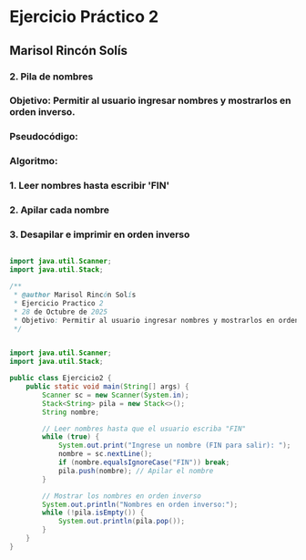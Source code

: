 # Ejercicio Práctico 2
## Marisol Rincón Solís
### 2. Pila de nombres
### Objetivo: Permitir al usuario ingresar nombres y mostrarlos en orden inverso.
### Pseudocódigo:
### Algoritmo:
### 1. Leer nombres hasta escribir 'FIN'
### 2. Apilar cada nombre
### 3. Desapilar e imprimir en orden inverso

``` java

import java.util.Scanner;
import java.util.Stack;

/**
 * @author Marisol Rincón Solís
 * Ejercicio Practico 2
 * 28 de Octubre de 2025
 * Objetivo: Permitir al usuario ingresar nombres y mostrarlos en orden inverso.
 */


import java.util.Scanner;
import java.util.Stack;

public class Ejercicio2 {
    public static void main(String[] args) {
        Scanner sc = new Scanner(System.in);
        Stack<String> pila = new Stack<>();
        String nombre;

        // Leer nombres hasta que el usuario escriba "FIN"
        while (true) {
            System.out.print("Ingrese un nombre (FIN para salir): ");
            nombre = sc.nextLine();
            if (nombre.equalsIgnoreCase("FIN")) break;
            pila.push(nombre); // Apilar el nombre
        }

        // Mostrar los nombres en orden inverso
        System.out.println("Nombres en orden inverso:");
        while (!pila.isEmpty()) {
            System.out.println(pila.pop());
        }
    }
}


```
